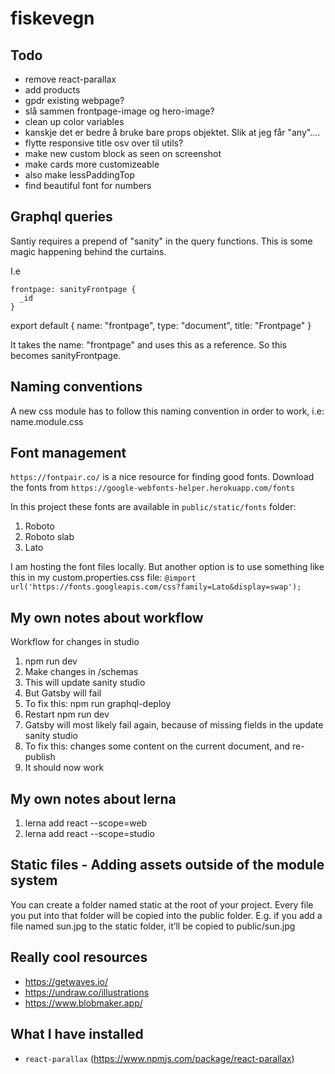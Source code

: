 # fiskevegn

## Todo
- remove react-parallax
- add products
- gpdr existing webpage?
- slå sammen frontpage-image og hero-image?
- clean up color variables
- kanskje det er bedre å bruke bare props objektet. Slik at jeg får "any"....
- flytte responsive title osv over til utils?
- make new custom block as seen on screenshot
- make cards more customizeable
- also make lessPaddingTop
- find beautiful font for numbers

## Graphql queries

Santiy requires a prepend of "sanity" in the query functions. This is some magic happening behind the curtains. 

I.e

    frontpage: sanityFrontpage {
      _id
    }

export default {
  name: "frontpage",
  type: "document",
  title: "Frontpage"
}

It takes the name: "frontpage" and uses this as a reference. So this becomes sanityFrontpage.


## Naming conventions

A new css module has to follow this naming convention in order to work, i.e: name.module.css

## Font management
`https://fontpair.co/` is a nice resource for finding good fonts.
Download the fonts from `https://google-webfonts-helper.herokuapp.com/fonts`

In this project these fonts are available in `public/static/fonts` folder:
1. Roboto
2. Roboto slab
3. Lato

I am hosting the font files locally. But another option is to use something like this in my custom.properties.css file:
`@import url('https://fonts.googleapis.com/css?family=Lato&display=swap');`

## My own notes about workflow

Workflow for changes in studio

1. npm run dev 
2. Make changes in /schemas
3. This will update sanity studio
4. But Gatsby will fail
5. To fix this: npm run graphql-deploy
6. Restart npm run dev
7. Gatsby will most likely fail again, because of missing fields in the update sanity studio
8. To fix this: changes some content on the current document, and re-publish
9. It should now work

## My own notes about lerna

1. lerna add react --scope=web
2. lerna add react --scope=studio

## Static files - Adding assets outside of the module system
You can create a folder named static at the root of your project. Every file you put into that folder will be copied into the public folder. E.g. if you add a file named sun.jpg to the static folder, it’ll be copied to public/sun.jpg

## Really cool resources

- https://getwaves.io/
- https://undraw.co/illustrations
- https://www.blobmaker.app/

## What I have installed

- `react-parallax` (https://www.npmjs.com/package/react-parallax)